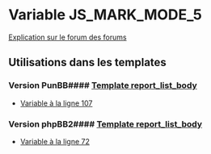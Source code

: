 # Variable JS_MARK_MODE_5
[Explication sur le forum des forums](http://forum.forumactif.com/t294113-listing-des-variables#JS_MARK_MODE_5)
## Utilisations dans les templates
### Version PunBB#### [Template report_list_body](punbb/report_list_body.md)
* [Variable à la ligne 107](../punbb/report_list_body.tpl#L107)
### Version phpBB2#### [Template report_list_body](subsilver/report_list_body.md)
* [Variable à la ligne 72](../subsilver/report_list_body.tpl#L72)
